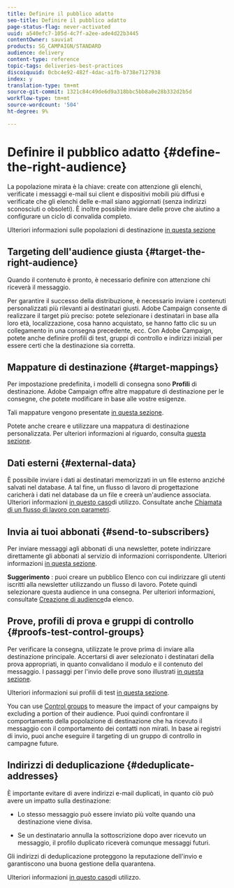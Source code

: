 ```yaml
---
title: Definire il pubblico adatto
seo-title: Definire il pubblico adatto
page-status-flag: never-activated
uuid: a540efc7-105d-4c7f-a2ee-ade4d22b3445
contentOwner: sauviat
products: SG_CAMPAIGN/STANDARD
audience: delivery
content-type: reference
topic-tags: deliveries-best-practices
discoiquuid: 0cbc4e92-482f-4dac-a1fb-b738e7127938
index: y
translation-type: tm+mt
source-git-commit: 1321c84c49de6d9a318bbc5bb8a0e28b332d2b5d
workflow-type: tm+mt
source-wordcount: '504'
ht-degree: 9%

---
```



# Definire il pubblico adatto {#define-the-right-audience}

La popolazione mirata è la chiave: create con attenzione gli elenchi, verificate i messaggi e-mail sui client e dispositivi mobili più diffusi e verificate che gli elenchi delle e-mail siano aggiornati (senza indirizzi sconosciuti o obsoleti). È inoltre possibile inviare delle prove che aiutino a configurare un ciclo di convalida completo.

Ulteriori informazioni sulle popolazioni di destinazione [in questa sezione](../../audiences/using/selecting-an-audience-in-a-message.md)

## Targeting dell&#39;audience giusta {#target-the-right-audience}

Quando il contenuto è pronto, è necessario definire con attenzione chi riceverà il messaggio.

Per garantire il successo della distribuzione, è necessario inviare i contenuti personalizzati più rilevanti ai destinatari giusti.  Adobe Campaign consente di realizzare il target più preciso: potete selezionare i destinatari in base alla loro età, localizzazione, cosa hanno acquistato, se hanno fatto clic su un collegamento in una consegna precedente, ecc. Con  Adobe Campaign, potete anche definire profili di test, gruppi di controllo e indirizzi iniziali per essere certi che la destinazione sia corretta.

## Mappature di destinazione {#target-mappings}

Per impostazione predefinita, i modelli di consegna sono **Profili** di destinazione.  Adobe Campaign offre altre mappature di destinazione per le consegne, che potete modificare in base alle vostre esigenze.

Tali mappature vengono presentate [in questa sezione](../../automating/using/query.md#targeting-dimensions-and-resources).

Potete anche creare e utilizzare una mappatura di destinazione personalizzata. Per ulteriori informazioni al riguardo, consulta [questa sezione](../../administration/using/target-mappings-in-campaign.md).

## Dati esterni {#external-data}

È possibile inviare i dati ai destinatari memorizzati in un file esterno anziché salvati nel database. A tal fine, un flusso di lavoro di progettazione caricherà i dati nel database da un file e creerà un&#39;audience associata.  Ulteriori informazioni [in questo caso](../../automating/using/use-case-calling-workflow.md)di utilizzo. Consultate anche [Chiamata di un flusso di lavoro con parametri](../../automating/using/calling-a-workflow-with-external-parameters.md).

## Invia ai tuoi abbonati {#send-to-subscribers}

Per inviare messaggi agli abbonati di una newsletter, potete indirizzare direttamente gli abbonati al servizio di informazioni corrispondente. Ulteriori informazioni [in questa sezione](../../audiences/using/about-subscriptions.md).

**Suggerimento** : puoi creare un pubblico Elenco con cui indirizzare gli utenti iscritti alla newsletter utilizzando un flusso di lavoro. Potete quindi selezionare questa audience in una consegna. Per ulteriori informazioni, consultate [Creazione di audience](../../audiences/using/creating-audiences.md#creating-list-audiences)da elenco.

## Prove, profili di prova e gruppi di controllo {#proofs-test-control-groups}

Per verificare la consegna, utilizzate le prove prima di inviare alla destinazione principale.
Accertarsi di aver selezionato i destinatari della prova appropriati, in quanto convalidano il modulo e il contenuto del messaggio. I passaggi per l&#39;invio delle prove sono illustrati [in questa sezione](../../sending/using/sending-proofs.md).

Ulteriori informazioni sui profili di test [in questa sezione](../../audiences/using/managing-test-profiles.md).

You can use [Control groups](../../sending/using/control-group.md) to measure the impact of your campaigns by excluding a portion of their audience. Puoi quindi confrontare il comportamento della popolazione di destinazione che ha ricevuto il messaggio con il comportamento dei contatti non mirati. In base ai registri di invio, puoi anche eseguire il targeting di un gruppo di controllo in campagne future.

## Indirizzi di deduplicazione {#deduplicate-addresses}

È importante evitare di avere indirizzi e-mail duplicati, in quanto ciò può avere un impatto sulla destinazione:

* Lo stesso messaggio può essere inviato più volte quando una destinazione viene divisa.

* Se un destinatario annulla la sottoscrizione dopo aver ricevuto un messaggio, il profilo duplicato riceverà comunque messaggi futuri.

Gli indirizzi di deduplicazione proteggono la reputazione dell&#39;invio e garantiscono una buona gestione della quarantena.

Ulteriori informazioni [in questo caso](../../automating/using/deduplicating-data-imported-file.md)di utilizzo.
